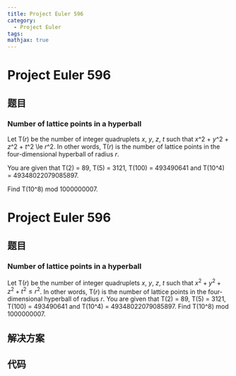 ```yaml
---
title: Project Euler 596
category:
  - Project Euler
tags:
mathjax: true
---
```

<escape><!-- more --></escape>
    
# Project Euler 596
## 题目
### Number of lattice points in a hyperball


Let T(<var>r</var>) be the number of integer quadruplets <var>x</var>, <var>y</var>, <var>z</var>, <var>t</var> such that <var>x</var>^2 + <var>y</var>^2 + <var>z</var>^2 + <var>t</var>^2 \le <var>r</var>^2. In other words, T(<var>r</var>) is the number of lattice points in the four-dimensional hyperball of radius <var>r</var>.

You are given that T(2) = 89, T(5) = 3121, T(100) = 493490641 and T(10^4) = 49348022079085897.

Find T(10^8) mod 1000000007.


# Project Euler 596
## 题目
### Number of lattice points in a hyperball

Let T($r$) be the number of integer quadruplets $x$, $y$, $z$, $t$ such that $x^2+y^2+z^2+t^2 \le r^2$. In other words, T($r$) is the number of lattice points in the four-dimensional hyperball of radius $r$.
You are given that T(2) = 89, T(5) = 3121, T(100) = 493490641 and T(10^4) = 49348022079085897.
Find T(10^8) mod 1000000007.


## 解决方案


## 代码


